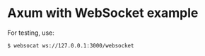 # Axum with WebSocket example

For testing, use:

```bash
$ websocat ws://127.0.0.1:3000/websocket
```
